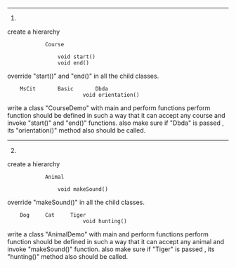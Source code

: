 ***************************************
1)
create a hierarchy

				Course

					void start()
					void end()

override "start()" and "end()" in all the child classes.

		MsCit		Basic		Dbda
							void orientation()
write a class "CourseDemo" with main and perform functions
perform function should be defined in such a way that it can accept any course and invoke "start()" and "end()" functions.
also make sure if "Dbda" is passed , its "orientation()" method also should be called.
  ****************************************
  2)
  create a hierarchy

				Animal

					void makeSound()
					
override "makeSound()" in all the child classes.

		Dog		Cat		Tiger
							void hunting()
write a class "AnimalDemo" with main and perform functions
perform function should be defined in such a way that it can accept any animal and invoke "makeSound()" function.
also make sure if "Tiger" is passed , its "hunting()" method also should be called.
